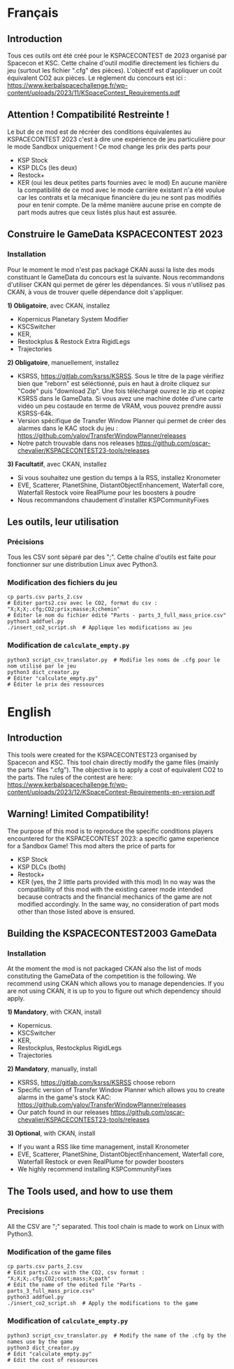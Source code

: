 # Français
## Introduction
Tous ces outils ont été créé pour le KSPACECONTEST de 2023 organisé par Spacecon et KSC.
Cette chaîne d'outil modifie directement les fichiers du jeu (surtout les fichier ".cfg" des pièces).
L'objectif est d'appliquer un coût équivalent CO2 aux pièces.
Le règlement du concours est ici :
https://www.kerbalspacechallenge.fr/wp-content/uploads/2023/11/KSpaceContest_Requirements.pdf

## Attention ! Compatibilité Restreinte !
Le but de ce mod est de récréer des conditions équivalentes au KSPACECONTEST 2023 c'est à dire une
expérience de jeu particulière pour le mode Sandbox uniquement !
Ce mod change les prix des parts pour
- KSP Stock
- KSP DLCs (les deux)
- Restock+
- KER (oui les deux petites parts fournies avec le mod)
En aucune manière la compatibilité de ce mod avec le mode carrière existant n'a été voulue car
les contrats et la mécanique financière du jeu ne sont pas modifiés pour en tenir compte.
De la même manière aucune prise en compte de part mods autres que ceux listés plus haut est assurée.

## Construire le GameData KSPACECONTEST 2023
### Installation
Pour le moment le mod n'est pas packagé CKAN aussi la liste des mods constituant le GameData du concours
est la suivante. Nous recommandons d'utiliser CKAN qui permet de gérer les dépendances.
Si vous n'utilisez pas CKAN, à vous de trouver quelle dépendance doit s'appliquer.

**1) Obligatoire**, avec CKAN, installez
- Kopernicus Planetary System Modifier
- KSCSwitcher 
- KER,
- Restockplus & Restock Extra RigidLegs
- Trajectories

**2) Obligatoire**, manuellement, installez
- KSRSS, https://gitlab.com/ksrss/KSRSS. Sous le titre de la page vérifiez bien que "reborn" est séléctionné, puis en haut à droite
cliquez sur "Code" puis "download Zip". Une fois téléchargé ouvrez le zip et copiez KSRSS dans le GameData. Si vous avez une machine
dotée d'une carte vidéo un peu costaude en terme de VRAM, vous pouvez prendre aussi KSRSS-64k.
- Version spécifique de Transfer Window Planner qui permet de créer des alarmes dans le KAC stock du jeu :
https://github.com/yalov/TransferWindowPlanner/releases
- Notre patch trouvable dans nos releases https://github.com/oscar-chevalier/KSPACECONTEST23-tools/releases

**3) Facultatif**, avec CKAN, installez
- Si vous souhaitez une gestion du temps à la RSS, installez Kronometer
- EVE, Scatterer, PlanetShine, DistantObjectEnhancement, Waterfall core, Waterfall Restock voire RealPlume pour les boosters à poudre
- Nous recommandons chaudement d'installer KSPCommunityFixes 

## Les outils, leur utilisation
### Précisions
Tous les CSV sont séparé par des ";".
Cette chaîne d'outils est faite pour fonctionner sur une distribution Linux avec Python3.

### Modification des fichiers du jeu
```python3 translator.py
cp parts.csv parts_2.csv
# Éditer parts2.csv avec le CO2, format du csv : "X;X;X;.cfg;CO2;prix;masse;X;chemin"
# Éditer le nom du fichier édité "Parts - parts_3_full_mass_price.csv"
python3 addfuel.py
./insert_co2_script.sh  # Applique les modifications au jeu
```

### Modification de ``calculate_empty.py``
```# Créer "parts_script_todo.csv" à partir de "Parts - parts_3_full_mass_price.csv"
python3 script_csv_translator.py  # Modifie les noms de .cfg pour le nom utilisé par le jeu
python3 dict_creator.py
# Éditer "calculate_empty.py"
# Éditer le prix des ressources
```

# English
## Introduction
This tools were created for the KSPACECONTEST23 organised by Spacecon and KSC.
This tool chain directly modify the game files (mainly the parts' files ".cfg").
The objective is to apply a cost of equivalent CO2 to the parts.
The rules of the contest are here:
https://www.kerbalspacechallenge.fr/wp-content/uploads/2023/12/KSpaceContest-Requirements-en-version.pdf

## Warning! Limited Compatibility!
The purpose of this mod is to reproduce the specific conditions players encountered for the
KSPACECONTEST 2023: a specific game experience for a Sandbox Game!
This mod alters the price of parts for
- KSP Stock
- KSP DLCs (both)
- Restock+
- KER (yes, the 2 little parts provided with this mod)
In no way was the compatibility of this mod with the existing career mode intended because
contracts and the financial mechanics of the game are not modified accordingly.
In the same way, no consideration of part mods other than those listed above is ensured.

## Building the KSPACECONTEST2003 GameData
### Installation
At the moment the mod is not packaged CKAN also the list of mods constituting the GameData of the competition
is the following. We recommend using CKAN which allows you to manage dependencies.
If you are not using CKAN, it is up to you to figure out which dependency should apply.

**1) Mandatory**, with CKAN, install
- Kopernicus.
- KSCSwitcher
- KER,
- Restockplus, Restockplus RigidLegs
- Trajectories

**2) Mandatory**, manually, install
- KSRSS, https://gitlab.com/ksrss/KSRSS choose reborn
- Specific version of Transfer Window Planner which allows you to create alarms in the game's stock KAC:
https://github.com/yalov/TransferWindowPlanner/releases
- Our patch found in our releases https://github.com/oscar-chevalier/KSPACECONTEST23-tools/releases

**3) Optional**, with CKAN, install
- If you want a RSS like time management, install Kronometer
- EVE, Scatterer, PlanetShine, DistantObjectEnhancement, Waterfall core, Waterfall Restock or even RealPlume for powder boosters
- We highly recommend installing KSPCommunityFixes


## The Tools used, and how to use them
### Precisions
All the CSV are ";" separated.
This tool chain is made to work on Linux with Python3.

### Modification of the game files
```python3 translator.py
cp parts.csv parts_2.csv
# Edit parts2.csv with the CO2, csv format : "X;X;X;.cfg;CO2;cost;mass;X;path"
# Edit the name of the edited file "Parts - parts_3_full_mass_price.csv"
python3 addfuel.py
./insert_co2_script.sh  # Apply the modifications to the game
```

### Modification of ``calculate_empty.py``
```# Create "parts_script_todo.csv" from "Parts - parts_3_full_mass_price.csv"
python3 script_csv_translator.py  # Modify the name of the .cfg by the names use by the game
python3 dict_creator.py
# Edit "calculate_empty.py"
# Edit the cost of ressources
```
